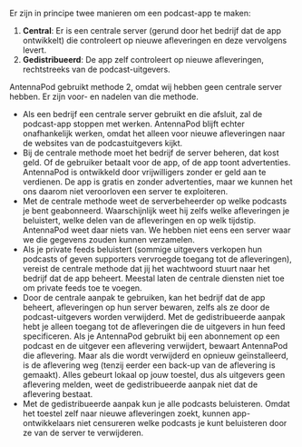 Er zijn in principe twee manieren om een podcast-app te maken:

1. **Central**: Er is een centrale server (gerund door het bedrijf dat de app
ontwikkelt) die controleert op nieuwe afleveringen en deze vervolgens levert.
1. **Gedistribueerd**: De app zelf controleert op nieuwe afleveringen,
rechtstreeks van de podcast-uitgevers.

AntennaPod gebruikt methode 2, omdat wij hebben geen centrale server hebben. Er
zijn voor- en nadelen van die methode.

- Als een bedrijf een centrale server gebruikt en die afsluit, zal de
podcast-app stoppen met werken. AntennaPod blijft echter onafhankelijk werken,
omdat het alleen voor nieuwe afleveringen naar de websites van de
podcastuitgevers kijkt.
- Bij de centrale methode moet het bedrijf de server beheren, dat kost geld. Of
de gebruiker betaalt voor de app, of de app toont advertenties. AntennaPod is
ontwikkeld door vrijwilligers zonder er geld aan te verdienen. De app is gratis
en zonder advertenties, maar we kunnen het ons daarom niet veroorloven een
server te exploiteren.
- Met de centrale methode weet de serverbeheerder op welke podcasts je bent
geabonneerd. Waarschijnlijk weet hij zelfs welke afleveringen je beluistert,
welke delen van de afleveringen en op welk tijdstip. AntennaPod weet daar niets
van. We hebben niet eens een server waar we die gegevens zouden kunnen
verzamelen.
- Als je private feeds beluistert (sommige uitgevers verkopen hun podcasts of
geven supporters vervroegde toegang tot de afleveringen), vereist de centrale
methode dat jij het wachtwoord stuurt naar het bedrijf dat de app beheert.
Meestal laten de centrale diensten niet toe om private feeds toe te voegen.
- Door de centrale aanpak te gebruiken, kan het bedrijf dat de app beheert,
afleveringen op hun server bewaren, zelfs als ze door de podcast-uitgevers
worden verwijderd. Met de gedistribueerde aanpak hebt je alleen toegang tot de
afleveringen die de uitgevers in hun feed specificeren. Als je AntennaPod
gebruikt bij een abonnement op een podcast en de uitgever een aflevering
verwijdert, bewaart AntennaPod die aflevering. Maar als die wordt verwijderd en
opnieuw geïnstalleerd, is de aflevering weg (tenzij eerder een back-up van de
aflevering is gemaakt). Alles gebeurt lokaal op jouw toestel, dus als uitgevers
geen aflevering melden, weet de gedistribueerde aanpak niet dat de aflevering
bestaat.
- Met de gedistribueerde aanpak kun je alle podcasts beluisteren. Omdat het
toestel zelf naar nieuwe afleveringen zoekt, kunnen app-ontwikkelaars niet
censureren welke podcasts je kunt beluisteren door ze van de server te
verwijderen.
